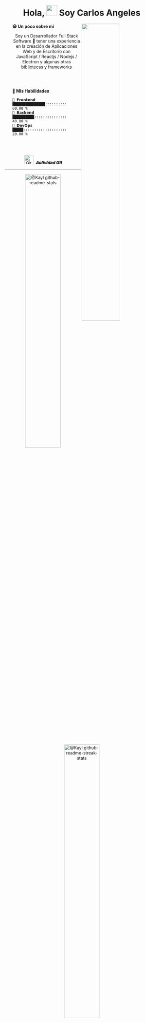<h1 align ="center">Hola,
    <img src ="https://drive.google.com/uc?export=view&id=1hdtPYtcno6Z9owg3qrWxBZ-csBM5Dy0W" width = 35/> 
    Soy Carlos Angeles
</h1>

<img src = "https://drive.google.com/uc?export=view&id=1FxN5bfKfuED68yE1DMlrhk69_0txr-Ra" align ="right" width = 50%>
<div align = "left" width = 50%>
    <ul>
        <strong> 😀 Un poco sobre mi </strong>
        <p align='center'>
            Soy un Desarrollador Full Stack Software 🚀 tener una experiencia en la creación de Aplicaciones Web y de Escritorio con JavaScript / Reactjs / Nodejs / Electron y algunas otras bibliotecas y frameworks
        </p>
    </ul>
    <br/>
    <br/>
    <ul>
        <strong> 💪 Mis Habilidades </strong>

```text
🎨 𝗙𝗿𝗼𝗻𝘁𝗲𝗻𝗱    ███████████████::::::::::  60.00 %
🔌 𝗕𝗮𝗰𝗸𝗲𝗻𝗱    ██████████:::::::::::::::  40.00 %
🔩 𝗗𝗲𝘃𝗢𝗽𝘀     █████::::::::::::::::::::  20.00 %
```
</div>

<br/>
<br/>

<p align="center">
    <img src="https://media.giphy.com/media/W5eoZHPpUx9sapR0eu/giphy.gif" width="30px" alt="Git"/>&nbsp;
    <i>
        <b>𝐀𝐜𝐭𝐢𝐯𝐢𝐝𝐚𝐝 𝐆𝐢𝐭</b>
    </i>
</p>
<hr/>
<p align="center">
    <a href="https://github.com/CyberLas?tab=repositories">
        <img src="https://github-readme-stats.vercel.app/api?username=CyberLas&theme=gotham&show_icons=true&count_private=true&hide_border=true"  width="48%" alt="@Kayl github-readme-stats"/>
    </a>
    <a href="https://github.com/CyberLas?tab=stars">
        <img src="https://github-readme-streak-stats.herokuapp.com?user=CyberLas&theme=gotham&hide_border=true&date_format=M%20j%5B%2C%20Y%5D"  width="48%" alt="@Kayl github-readme-streak-stats"/>
    </a>
</p>

<p align="center">
    <a href="https://wakatime.com/@Kail">
        <img src="https://activity-graph.herokuapp.com/graph?username=CyberLas&theme=react-dark&hide_border=true&hide_title=false&area=true&custom_title=Grafico%20de%20Contribucion%20de%20Todos%20los%20Repositorios" width="96%" alt="activity graph"/>
    </a>
</p>

<br/>
<p align="center">
    <img src="https://media.giphy.com/media/QaMcXSekUWx7aogAUr/giphy.gif" width="30px" alt="Git"/>&nbsp;
    <i>
        <b>𝐏𝐮𝐧𝐭𝐮𝐚𝐜𝐢𝐨𝐧𝐞𝐬 𝐝𝐞𝐥 𝐏𝐞𝐫𝐟𝐢𝐥 𝐆𝐢𝐭</b>
    </i>
</p>
<hr/>
<p align="center">
    <a href="https://wakatime.com/@Kail">
        <img src="https://github-readme-stats.vercel.app/api/wakatime?username=kail&theme=gotham&hide_border=true&layout=compact&hide_title=true&langs_count=14"  width="58%" alt="@Kayl wakatime stats"/>
    </a>
    <a href="https://github.com/CyberLas?tab=achievements">
        <img src="https://github-profile-trophy.vercel.app/?username=CyberLas&theme=onestar&no-frame=true&column=3&row=2"  width="38%" alt="@CyberLas"/>
    </a>
</p>

<p align="center">
    <a href="https://github.com/pulls?q=is%3Apr+author%3ACyberLas+archived%3Afalse+is%3Aclosed">
        <img src="https://github-profile-summary-cards.vercel.app/api/cards/productive-time?username=CyberLas&theme=github_dark&utcOffset=4"  width="31%" alt="@Kayl"/>
    </a>
    <a href="https://github.com/issues?q=is%3Aissue+author%3ACyberLas+archived%3Afalse+is%3Aclosed">
        <img src="https://github-profile-summary-cards.vercel.app/api/cards/profile-details?username=CyberLas&theme=github_dark&hide_border=true"  width="65%" alt="@Kayl"/>
    </a>
</p>

